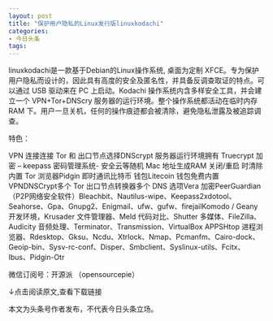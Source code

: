 ```yaml
---
layout: post
title: "保护用户隐私的Linux发行版linuxkodachi"
categories:
- 今日头条
tags:
---
```

linuxkodachi是一款基于Debian的Linux操作系统, 桌面为定制 XFCE。专为保护用户隐私而设计的，因此具有高度的安全及匿名性，并具备反调查取证的特点。可以通过 USB 驱动来在 PC 上启动。Kodachi 操作系统内含多样安全工具，并会建立一个 VPN+Tor+DNScry 服务器的运行环境。整个操作系统都活动在临时内存 RAM 下。用户一旦关机，任何的操作痕迹都会被清除，避免隐私泄露及被追踪调查。



特色：

VPN 连接连接 Tor 和 出口节点选择DNScrypt 服务器运行环境拥有 Truecrypt 加密 – keepass 密码管理系统- 安全云等随机 Mac 地址生成RAM 关闭/重启 时清除内置 Tor 浏览器Pidgin 即时通讯比特币 钱包Litecoin 钱包免费内置 VPNDNSCrypt多个 Tor 出口节点转换器多个 DNS 选项Vera 加密PeerGuardian（P2P网络安全软件）Bleachbit、Nautilus-wipe、Keepass2xdotool、Seahorse、Gpa、Gnupg2、Enigmail、ufw、gufw、firejailKomodo / Geany 开发环境，Krusader 文件管理器、Meld 代码对比、Shutter 多媒体、FileZilla、Audicity 音频处理、Terminator、Transmission、VirtualBox APPSHtop 进程浏览器、Rdesktop、Gksu、Ncdu、Xtrlock、Nmap、Pcmanfm、Cairo-dock、Geoip-bin、Sysv-rc-conf、Disper、Smbclient、Syslinux-utils、Fcitx、Ibus、Pidgin-Otr

微信订阅号：开源派 （opensourcepie）

↓点击阅读原文,查看下载链接

本文为头条号作者发布，不代表今日头条立场。